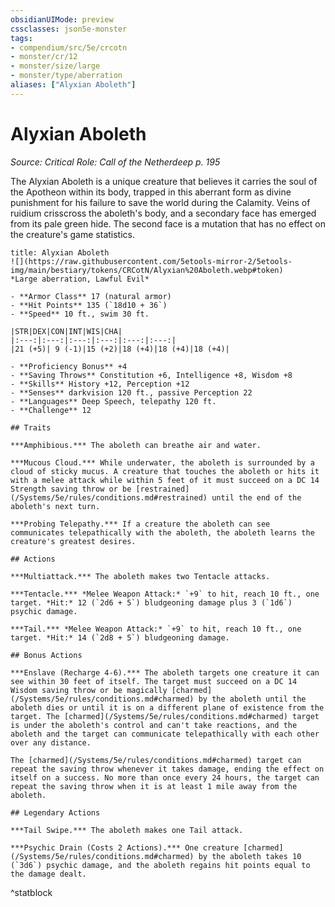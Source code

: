 ```yaml
---
obsidianUIMode: preview
cssclasses: json5e-monster
tags:
- compendium/src/5e/crcotn
- monster/cr/12
- monster/size/large
- monster/type/aberration
aliases: ["Alyxian Aboleth"]
---
```

# Alyxian Aboleth
*Source: Critical Role: Call of the Netherdeep p. 195*  

The Alyxian Aboleth is a unique creature that believes it carries the soul of the Apotheon within its body, trapped in this aberrant form as divine punishment for his failure to save the world during the Calamity. Veins of ruidium crisscross the aboleth's body, and a secondary face has emerged from its pale green hide. The second face is a mutation that has no effect on the creature's game statistics.

```ad-statblock
title: Alyxian Aboleth
![](https://raw.githubusercontent.com/5etools-mirror-2/5etools-img/main/bestiary/tokens/CRCotN/Alyxian%20Aboleth.webp#token)
*Large aberration, Lawful Evil*

- **Armor Class** 17 (natural armor)
- **Hit Points** 135 (`18d10 + 36`)
- **Speed** 10 ft., swim 30 ft.

|STR|DEX|CON|INT|WIS|CHA|
|:---:|:---:|:---:|:---:|:---:|:---:|
|21 (+5)| 9 (-1)|15 (+2)|18 (+4)|18 (+4)|18 (+4)|

- **Proficiency Bonus** +4
- **Saving Throws** Constitution +6, Intelligence +8, Wisdom +8
- **Skills** History +12, Perception +12
- **Senses** darkvision 120 ft., passive Perception 22
- **Languages** Deep Speech, telepathy 120 ft.
- **Challenge** 12

## Traits

***Amphibious.*** The aboleth can breathe air and water.

***Mucous Cloud.*** While underwater, the aboleth is surrounded by a cloud of sticky mucus. A creature that touches the aboleth or hits it with a melee attack while within 5 feet of it must succeed on a DC 14 Strength saving throw or be [restrained](/Systems/5e/rules/conditions.md#restrained) until the end of the aboleth's next turn.

***Probing Telepathy.*** If a creature the aboleth can see communicates telepathically with the aboleth, the aboleth learns the creature's greatest desires.

## Actions

***Multiattack.*** The aboleth makes two Tentacle attacks.

***Tentacle.*** *Melee Weapon Attack:* `+9` to hit, reach 10 ft., one target. *Hit:* 12 (`2d6 + 5`) bludgeoning damage plus 3 (`1d6`) psychic damage.

***Tail.*** *Melee Weapon Attack:* `+9` to hit, reach 10 ft., one target. *Hit:* 14 (`2d8 + 5`) bludgeoning damage.

## Bonus Actions

***Enslave (Recharge 4-6).*** The aboleth targets one creature it can see within 30 feet of itself. The target must succeed on a DC 14 Wisdom saving throw or be magically [charmed](/Systems/5e/rules/conditions.md#charmed) by the aboleth until the aboleth dies or until it is on a different plane of existence from the target. The [charmed](/Systems/5e/rules/conditions.md#charmed) target is under the aboleth's control and can't take reactions, and the aboleth and the target can communicate telepathically with each other over any distance.

The [charmed](/Systems/5e/rules/conditions.md#charmed) target can repeat the saving throw whenever it takes damage, ending the effect on itself on a success. No more than once every 24 hours, the target can repeat the saving throw when it is at least 1 mile away from the aboleth.

## Legendary Actions

***Tail Swipe.*** The aboleth makes one Tail attack.

***Psychic Drain (Costs 2 Actions).*** One creature [charmed](/Systems/5e/rules/conditions.md#charmed) by the aboleth takes 10 (`3d6`) psychic damage, and the aboleth regains hit points equal to the damage dealt.
```
^statblock